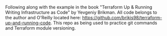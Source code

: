 Following along with the example in the book "Terraform Up & Running Writing Infrastructure as Code" by Yevgeniy Brikman. 
All code belongs to the author and O'Reilly located here: https://github.com/brikis98/terraform-up-and-running-code.
This repo as being used to practice git commands and Terraform module versioning.
